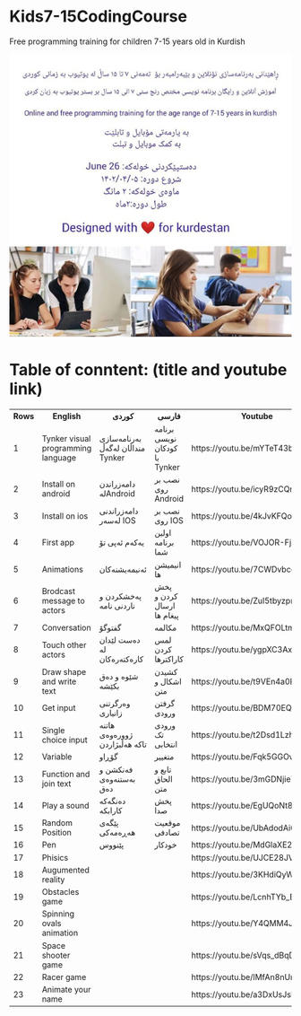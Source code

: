 # Kids7-15CodingCourse
Free programming training for children 7-15 years old in Kurdish </br>

![Screenshot](509110bf-1e38-4955-b8b2-3b1440404ad1.jpg)
# Table of conntent: (title and youtube link)</br>


<table>
  <tr>
    <th>Rows</th>
    <th>English</th>
    <th>کوردی</th>
     <th>فارسی</th>
 <th>Youtube</th>
  </tr>
  <tr>
    <td>1</td>
    <td>Tynker visual programming language </td>
    <td>بەرنامەسازی منداڵان لەگەڵ Tynker </td>
        <td>برنامه نویسی کودکان با Tynker</td>
    <td>https://youtu.be/mYTeT43bNHg</td>
  </tr>
  <tr>
    <td>2</td>
    <td>Install on android</td>
    <td>دامەزراندن لەAndroid </td>
     <td>نصب بر روی Android</td>
     <td>https://youtu.be/icyR9zCQrgo</td>
  </tr>

  <tr>
    <td>3</td>
    <td>Install on ios</td>
    <td>دامەزراندنی لەسەر IOS </td>
     <td>نصب بر روی IOS</td>
     <td>https://youtu.be/4kJvKFQog4g</td>
  </tr>

<tr>
    <td>4</td>
    <td>First app</td>
    <td>یەکەم ئەپی تۆ </td>
     <td>اولین برنامه شما</td>
     <td>https://youtu.be/VOJOR-FjxT4</td>
  </tr>


  <tr>
    <td>5</td>
    <td>Animations</td>
    <td>ئەنیمەیشنەکان</td>
     <td>انیمیشن ها </td>
     <td>https://youtu.be/7CWDvbcoRiU</td>
  </tr>
  
  <tr>
    <td>6</td>
    <td>Brodcast message to actors</td>
    <td>پەخشکردن و ناردنی نامە </td>
     <td>پخش کردن و ارسال پیغام ها </td>
     <td>https://youtu.be/ZuI5tbyzpmM</td>
  </tr>


  <tr>
    <td>7</td>
    <td>Conversation</td>
    <td>گفتوگۆ</td>
     <td>مکالمه</td>
     <td>https://youtu.be/MxQFOLtmCDU</td>
  </tr>

<tr>
    <td>8</td>
    <td>Touch other actors</td>
    <td>دەست لێدان لە کارەکتەرەکان </td>
     <td>لمس کردن کاراکترها </td>
     <td>https://youtu.be/ygpXC3AxJxA</td>
  </tr>

<tr>
    <td>9</td>
    <td>Draw shape and write text</td>
    <td>شێوە و دەق بکێشە </td>
     <td>کشیدن اشکال و متن</td>
     <td>https://youtu.be/t9VEn4a0K4M/td>
  </tr>

 <tr>
    <td>10</td>
    <td>Get input</td>
    <td>وەرگرتنی زانیاری </td>
     <td>گرفتن ورودی </td>
     <td>https://youtu.be/BDM70EQdw-U</td>
  </tr>


  <tr>
    <td>11</td>
    <td>Single choice input</td>
    <td>هاتنە ژوورەوەی تاکە هەڵبژاردن</td>
     <td>ورودی تک انتخابی</td>
     <td>https://youtu.be/t2Dsd1Lzhxk</td>
  </tr>

  <tr>
    <td>12</td>
    <td>Variable</td>
    <td>گۆڕاو</td>
     <td>متغییر</td>
     <td> https://youtu.be/Fqk5GGOvUEU </td>
  </tr>
  
  
  <tr>
    <td>13</td>
    <td> Function and join text </td>
    <td>فەنکشن و بەستنەوەی دەق</td>
     <td> تابع و الحاق متن</td>
     <td> https://youtu.be/3mGDNjie7gQ </td>
  </tr>

   <tr>
    <td>14</td>
    <td>Play a sound</td>
    <td>ده‌نگه‌كه‌ كارابكه‌</td>
     <td>پخش صدا</td>
     <td> https://youtu.be/EgUQoNt8AtE </td>
  </tr>

   <tr>
    <td>15</td>
    <td>Random Position</td>
    <td>پێگەی هەڕەمەکی</td>
     <td>موقعیت تصادفی</td>
     <td>https://youtu.be/UbAdodAi6pA</td>
  </tr>
  <tr>
    <td>16</td>
    <td>Pen</td>
    <td>پێنووس</td>
     <td>خودکار</td>
     <td> https://youtu.be/MdGlaXE2foc </td>
  </tr>

  <tr>
    <td>17</td>
    <td>Phisics</td>
    <td></td>
    <td></td>
    <td>https://youtu.be/UJCE28JVrpI</td>
  </tr>

  
   <tr>
    <td>18</td>
    <td>Augumented reality</td>
    <td></td>
     <td></td>
     <td>https://youtu.be/3KHdiQyW1Us</td>
  </tr>



 
 <tr>
    <td>19</td>
    <td>Obstacles game</td>
    <td></td>
    <td></td>
    <td>https://youtu.be/LcnhTYb_Bg8</td>
</tr>



  <tr>
    <td>20</td>
    <td>Spinning ovals animation</td>
    <td></td>
    <td></td>
    <td>https://youtu.be/Y4QMM4JFd5s</td>
  </tr>
  
  <tr>
    <td>21</td>
    <td>Space shooter game</td>
    <td></td>
    <td></td>
    <td>https://youtu.be/sVqs_dBqDqE</td>
  </tr>

   <tr>
    <td>22</td>
    <td>Racer game</td>
    <td></td>
    <td></td>
    <td>https://youtu.be/IMfAn8nUrdk</td>
  </tr>

   <tr>
    <td>23</td>
    <td>Animate your name</td>
    <td></td>
    <td></td>
    <td>https://youtu.be/a3DxUsJsbb0</td>
  </tr>
  
</table>

